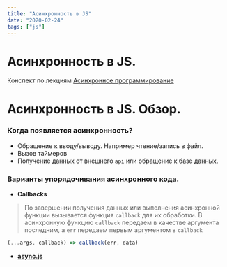 ```yaml
---
title: "Асинхронность в JS" 
date: "2020-02-24"
tags: ["js"]
---
```


# Асинхронность в JS.

Конспект по лекциям [Асинхронное программирование](https://www.youtube.com/playlist?list=PLHhi8ymDMrQZ0MpTsmi54OkjTbo0cjU1T)

# Асинхронность в JS. Обзор.

### Когда появляется асинхронность?

* Обращение к вводу/выводу. Например чтение/запись в файл.
* Вызов таймеров
* Получение данных от внешнего `api` или обращение к базе данных.

### Варианты упорядочивания асинхронного кода.

* __Callbacks__

> По завершении получения данных или выполнения асинхронной функции вызывается функция `callback` для их обработки. В асинхронную функцию `callback` передаем в качестве аргумента последним, а `err` передаем первым аргументом в `callback`

```js
(...args, callback) => callback(err, data)
```

* __[async.js](https://caolan.github.io/)__






